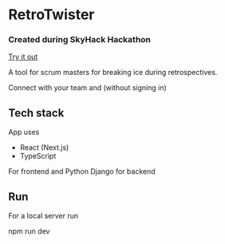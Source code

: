 # RetroTwister
### Created during SkyHack Hackathon

[Try it out](https://retrotwister.netlify.app)

A tool for scrum masters for breaking ice during retrospectives.

Connect with your team and (without signing in) 

## Tech stack

App uses

 * React (Next.js)
 * TypeScript

For frontend and Python Django for backend

## Run

For a local server run

  npm run dev

